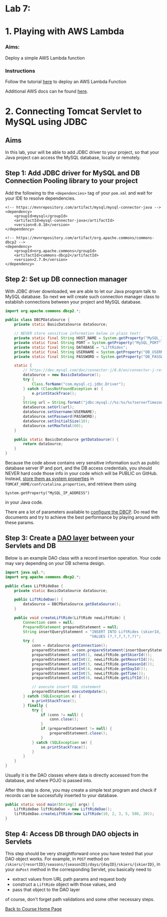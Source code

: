 # Lab 7: 

# 1. Playing with AWS Lambda

### Aims:

Deploy a simple AWS Lambda function

### Instructions

Follow the tutorial [here](https://www.baeldung.com/java-aws-lambda) to deploy an AWS Lambda Function

Additional AWS docs can he found [here](https://docs.aws.amazon.com/lambda/latest/dg/lambda-java.html).

# 2. Connecting Tomcat Servlet to MySQL using JDBC

## Aims

In this lab, your will be able to add JDBC driver to your project, so that your Java project can access the MySQL database, locally or remotely.

## Step 1: Add JDBC driver for MySQL and DB Connection Pooling library to your project

Add the following to the `<dependencies>` tag of your `pom.xml` and wait for your IDE to resolve dependencies.

```
<!-- https://mvnrepository.com/artifact/mysql/mysql-connector-java -->
<dependency>
    <groupId>mysql</groupId>
    <artifactId>mysql-connector-java</artifactId>
    <version>8.0.18</version>
</dependency>

<!-- https://mvnrepository.com/artifact/org.apache.commons/commons-dbcp2 -->
<dependency>
    <groupId>org.apache.commons</groupId>
    <artifactId>commons-dbcp2</artifactId>
    <version>2.7.0</version>
</dependency>
```

## Step 2: Set up DB connection manager
With JDBC driver downloaded, we are able to let our Java program talk to MySQL database. So next we will create such connection manager class to establish connections between your project and MySQL database.

```java
import org.apache.commons.dbcp2.*;

public class DBCPDataSource {
    private static BasicDataSource dataSource;

    // NEVER store sensitive information below in plain text!
    private static final String HOST_NAME = System.getProperty("MySQL_IP_ADDRESS");
    private static final String PORT = System.getProperty("MySQL_PORT");
    private static final String DATABASE = "LiftRides";
    private static final String USERNAME = System.getProperty("DB_USERNAME");
    private static final String PASSWORD = System.getProperty("DB_PASSWORD");

    static {
        // https://dev.mysql.com/doc/connector-j/8.0/en/connector-j-reference-jdbc-url-format.html
        dataSource = new BasicDataSource();
        try {
            Class.forName("com.mysql.cj.jdbc.Driver");
        } catch (ClassNotFoundException e) {
            e.printStackTrace();
        }
        String url = String.format("jdbc:mysql://%s:%s/%s?serverTimezone=UTC", HOST_NAME, PORT, DATABASE);
        dataSource.setUrl(url);
        dataSource.setUsername(USERNAME);
        dataSource.setPassword(PASSWORD);
        dataSource.setInitialSize(10);
        dataSource.setMaxTotal(60);
    }

    public static BasicDataSource getDataSource() {
        return dataSource;
    }
}
```
Because the code above contains very sensitive information such as public database server IP and port, and the DB access credentials, you should NEVER hard code those info in your code which will be PUBLIC on GitHub. Instead, [store them as system properties](https://stackoverflow.com/a/16566920/3949193) in `TOMCAT_HOME/conf/catalina.properties`, and retrieve them using 

    System.getProperty("MySQL_IP_ADDRESS")

in your Java code.

There are a lot of parameters available to [configure the DBCP](https://tomcat.apache.org/tomcat-9.0-doc/jndi-datasource-examples-howto.html#Database_Connection_Pool_(DBCP_2)_Configurations). Do read the documents and try to achieve the best performance by playing around with these params.


## Step 3: Create a [DAO layer](https://en.wikipedia.org/wiki/Data_access_object) between your Servlets and DB

Below is an example DAO class with a record insertion operation. Your code may vary depending on your DB schema design.

```java
import java.sql.*;
import org.apache.commons.dbcp2.*;

public class LiftRideDao {
    private static BasicDataSource dataSource;

    public LiftRideDao() {
        dataSource = DBCPDataSource.getDataSource();
    }

    public void createLiftRide(LiftRide newLiftRide) {
        Connection conn = null;
        PreparedStatement preparedStatement = null;
        String insertQueryStatement = "INSERT INTO LiftRides (skierId, resortId, seasonId, dayId, time, liftId) " +
                                      "VALUES (?,?,?,?,?,?)";
        try {
            conn = dataSource.getConnection();
            preparedStatement = conn.prepareStatement(insertQueryStatement);
            preparedStatement.setInt(1, newLiftRide.getSkierId());
            preparedStatement.setInt(2, newLiftRide.getResortId());
            preparedStatement.setInt(3, newLiftRide.getSeasonId());
            preparedStatement.setInt(4, newLiftRide.getDayId());
            preparedStatement.setInt(5, newLiftRide.getTime());
            preparedStatement.setInt(6, newLiftRide.getLiftId());

            // execute insert SQL statement
            preparedStatement.executeUpdate();
        } catch (SQLException e) {
            e.printStackTrace();
        } finally {
            try {
                if (conn != null) {
                    conn.close();
                }
                if (preparedStatement != null) {
                    preparedStatement.close();
                }
            } catch (SQLException se) {
                se.printStackTrace();
            }
        }
    }
}
```

Usually it is the DAO classes where data is directly accessed from the database, and where POJO is passed into.

After this step is done, you may create a simple test program and check if records can be successfully inserted to your database.

```java
public static void main(String[] args) {
    LiftRideDao liftRideDao = new LiftRideDao();
    liftRideDao.createLiftRide(new LiftRide(10, 2, 3, 5, 500, 20));
}
```

## Step 4: Access DB through DAO objects in Servlets
This step should be very straightforward once you have tested that your DAO object works. For example, in `POST` method on `/skiers/{resortID}/seasons/{seasonID}/days/{dayID}/skiers/{skierID}`, in your `doPost` method in the corresponding Servlet, you basically need to 
 - extract values from URL path params and request body
 - construct a `LiftRide` object with those values, and 
 - pass that object to the DAO layer

of course, don't forget path validations and some other necessary steps.

[Back to Course Home Page](https://gortonator.github.io/bsds-6650/)
